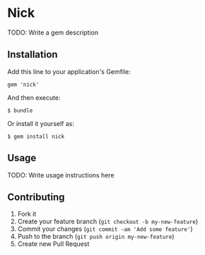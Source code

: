 # Nick

TODO: Write a gem description

## Installation

Add this line to your application's Gemfile:

    gem 'nick'

And then execute:

    $ bundle

Or install it yourself as:

    $ gem install nick

## Usage

TODO: Write usage instructions here

## Contributing

1. Fork it
2. Create your feature branch (`git checkout -b my-new-feature`)
3. Commit your changes (`git commit -am 'Add some feature'`)
4. Push to the branch (`git push origin my-new-feature`)
5. Create new Pull Request
